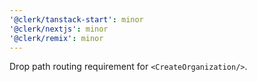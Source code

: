 ```yaml
---
'@clerk/tanstack-start': minor
'@clerk/nextjs': minor
'@clerk/remix': minor
---
```


Drop path routing requirement for `<CreateOrganization/>`.
